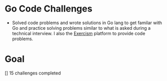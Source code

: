 # Go Code Challenges
- Solved code problems and wrote solutions in Go lang to get familar with Go and practice solving problems similar to what is asked during a technical interview. I also the [Exercism](https://exercism.io/) platform to provide code problems.

# Goal
[] 15 challenges completed